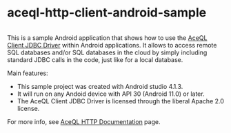 # aceql-http-client-android-sample
<img src="https://www.aceql.com/favicon.png" alt=""/>

This is a sample Android application that shows how to use the <a href="https://github.com/kawansoft/aceql-http-client-jdbc-driver">AceQL Client JDBC Driver</a> within Android applications.
It allows to access remote SQL databases and/or SQL databases in the cloud by simply including standard JDBC calls in the code, just like for a local database.

Main features:

* This sample project was created with Android studio 4.1.3.
* It will run on any Andoid device with API 30 (Android 11.0) or later.
* The AceQL Client JDBC Driver is licensed through the liberal Apache 2.0 license.

For more info, see <a href="https://www.aceql.com/documentation">AceQL HTTP Documentation</a> page.



